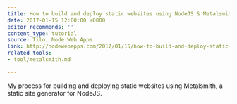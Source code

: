 ```yaml
---
title: How to build and deploy static websites using NodeJS & Metalsmith
date: 2017-01-15 12:00:00 +0000
editor_recommends: ''
content_type: tutorial
source: Tilo, Node Web Apps
link: http://nodewebapps.com/2017/01/15/how-to-build-and-deploy-static-websites-using-metalsmith/
related_tools:
- tool/metalsmith.md

---
```

My process for building and deploying static websites using Metalsmith, a static site generator for NodeJS.
